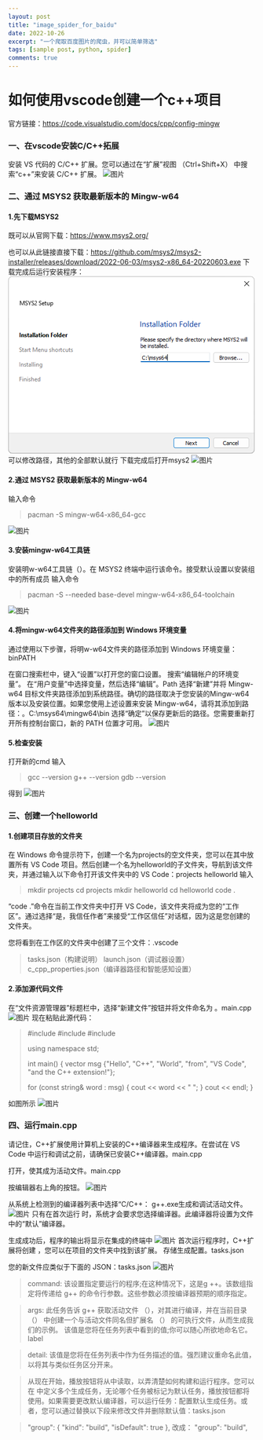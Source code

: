 ```yaml
---
layout: post
title: "image_spider_for_baidu"
date: 2022-10-26
excerpt: "一个爬取百度图片的爬虫，并可以简单筛选"
tags: [sample post, python, spider]
comments: true
---
```


# 如何使用vscode创建一个c++项目
官方链接：<https://code.visualstudio.com/docs/cpp/config-mingw>
### 一、在vscode安装C/C++拓展

安装 VS 代码的 C/C++ 扩展。您可以通过在“扩展”视图 （Ctrl+Shift+X） 中搜索“c++”来安装 C/C++ 扩展。
![图片](../assets/img/2022-10-27-vscode-cpp/img1.png)
### 二、通过 MSYS2 获取最新版本的 Mingw-w64
#### 1.先下载MSYS2
既可以从官网下载：<https://www.msys2.org/>

也可以从此链接直接下载：<https://github.com/msys2/msys2-installer/releases/download/2022-06-03/msys2-x86_64-20220603.exe>
下载完成后运行安装程序：
![图片](../assets/img/2022-10-27-vscode-cpp/2.png)
可以修改路径，其他的全部默认就行
下载完成后打开msys2
![图片](../assets/img/2022-10-27-vscode-cpp/img3.png)
#### 2.通过 MSYS2 获取最新版本的 Mingw-w64
输入命令
>pacman -S mingw-w64-x86_64-gcc

![图片](../assets/img/2022-10-27-vscode-cpp/img4.png)
#### 3.安装mingw-w64工具链
安装明w-w64工具链（）。在 MSYS2 终端中运行该命令。接受默认设置以安装组中的所有成员
输入命令
>pacman -S --needed base-devel mingw-w64-x86_64-toolchain

![图片](../assets/img/2022-10-27-vscode-cpp/img5.png)
#### 4.将mingw-w64文件夹的路径添加到 Windows 环境变量
通过使用以下步骤，将明w-w64文件夹的路径添加到 Windows 环境变量：binPATH

在窗口搜索栏中，键入“设置”以打开您的窗口设置。
搜索“编辑帐户的环境变量”。
在“用户变量”中选择变量，然后选择“编辑”。Path
选择“新建”并将 Mingw-w64 目标文件夹路径添加到系统路径。确切的路径取决于您安装的Mingw-w64版本以及安装位置。如果您使用上述设置来安装 Mingw-w64，请将其添加到路径：。C:\msys64\mingw64\bin
选择“确定”以保存更新后的路径。您需要重新打开所有控制台窗口，新的 PATH 位置才可用。
![图片](../assets/img/2022-10-27-vscode-cpp/img6.png)
#### 5.检查安装
打开新的cmd
输入
>gcc --version
g++ --version
gdb --version

得到
![图片](../assets/img/2022-10-27-vscode-cpp/img7.png)

### 三、创建一个helloworld

#### 1.创建项目存放的文件夹
在 Windows 命令提示符下，创建一个名为projects的空文件夹，您可以在其中放置所有 VS Code 项目。然后创建一个名为helloworld的子文件夹，导航到该文件夹，并通过输入以下命令打开该文件夹中的 VS Code：projects helloworld
输入
>mkdir projects
cd projects
mkdir helloworld
cd helloworld
code .

“code .”命令在当前工作文件夹中打开 VS Code，该文件夹将成为您的“工作区”。通过选择“是，我信任作者”来接受“工作区信任”对话框，因为这是您创建的文件夹。

您将看到在工作区的文件夹中创建了三个文件：.vscode

>tasks.json（构建说明）
launch.json（调试器设置）
c_cpp_properties.json（编译器路径和智能感知设置）

#### 2.添加源代码文件
在“文件资源管理器”标题栏中，选择“新建文件”按钮并将文件命名为 。main.cpp
![图片](../assets/img/2022-10-27-vscode-cpp/img8.png)
现在粘贴此源代码：
>#include <iostream>
>#include <vector>
>#include <string>
>
>using namespace std;
>
>int main()
>{
>    vector<string> msg {"Hello", "C++", "World", "from",   "VS Code", "and the C++ extension!"};
>
>    for (const string& word : msg)
>    {
>        cout << word << " ";
>    }
>    cout << endl;
>}

如图所示
![图片](../assets/img/2022-10-27-vscode-cpp/img9.png)

### 四、运行main.cpp
请记住，C++扩展使用计算机上安装的C++编译器来生成程序。在尝试在 VS Code 中运行和调试之前，请确保已安装C++编译器。main.cpp

打开，使其成为活动文件。main.cpp

按编辑器右上角的按钮。
![图片](../assets/img/2022-10-27-vscode-cpp/img10.png)

从系统上检测到的编译器列表中选择“C/C++： g++.exe生成和调试活动文件。
![图片](../assets/img/2022-10-27-vscode-cpp/img11.png)
只有在首次运行 时，系统才会要求您选择编译器。此编译器将设置为文件中的“默认”编译器。

生成成功后，程序的输出将显示在集成的终端中
![图片](../assets/img/2022-10-27-vscode-cpp/img12.png)
首次运行程序时，C++扩展将创建 ，您可以在项目的文件夹中找到该扩展。 存储生成配置。tasks.json

您的新文件应类似于下面的 JSON：tasks.json
![图片](../assets/img/2022-10-27-vscode-cpp/img13.png)

>command:
该设置指定要运行的程序;在这种情况下，这是g ++。该数组指定将传递给 g++ 的命令行参数。这些参数必须按编译器预期的顺序指定。

>args:
此任务告诉 g++ 获取活动文件 （），对其进行编译，并在当前目录 （） 中创建一个与活动文件同名但扩展名 （） 的可执行文件，从而生成我们的示例。
该值是您将在任务列表中看到的值;你可以随心所欲地命名它。label

>detail:
该值是您将在任务列表中作为任务描述的值。强烈建议重命名此值，以将其与类似任务区分开来。

>从现在开始，播放按钮将从中读取，以弄清楚如何构建和运行程序。您可以在 中定义多个生成任务，无论哪个任务被标记为默认任务，播放按钮都将使用。如果需要更改默认编译器，可以运行任务：配置默认生成任务。或者，您可以通过替换以下段来修改文件并删除默认值：tasks.json

>  "group": {
        "kind": "build",
        "isDefault": true
    },
改成：
    "group": "build",